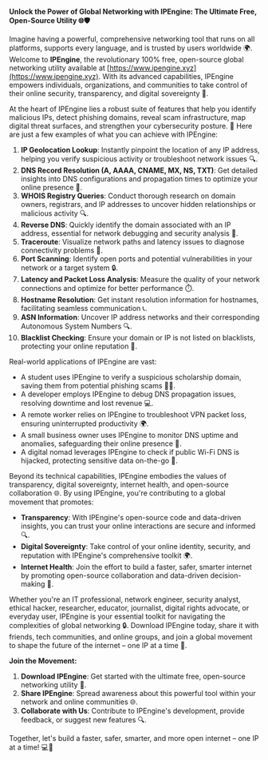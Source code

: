 **Unlock the Power of Global Networking with IPEngine: The Ultimate Free, Open-Source Utility 🌐🛡️**

Imagine having a powerful, comprehensive networking tool that runs on all platforms, supports every language, and is trusted by users worldwide 🌍. Welcome to **IPEngine**, the revolutionary 100% free, open-source global networking utility available at [https://www.ipengine.xyz](https://www.ipengine.xyz). With its advanced capabilities, IPEngine empowers individuals, organizations, and communities to take control of their online security, transparency, and digital sovereignty 🔐.

At the heart of IPEngine lies a robust suite of features that help you identify malicious IPs, detect phishing domains, reveal scam infrastructure, map digital threat surfaces, and strengthen your cybersecurity posture. 🚀 Here are just a few examples of what you can achieve with IPEngine:

1. **IP Geolocation Lookup**: Instantly pinpoint the location of any IP address, helping you verify suspicious activity or troubleshoot network issues 🔍.
2. **DNS Record Resolution (A, AAAA, CNAME, MX, NS, TXT)**: Get detailed insights into DNS configurations and propagation times to optimize your online presence 📡.
3. **WHOIS Registry Queries**: Conduct thorough research on domain owners, registrars, and IP addresses to uncover hidden relationships or malicious activity 🔍.
4. **Reverse DNS**: Quickly identify the domain associated with an IP address, essential for network debugging and security analysis 🔑.
5. **Traceroute**: Visualize network paths and latency issues to diagnose connectivity problems 📡.
6. **Port Scanning**: Identify open ports and potential vulnerabilities in your network or a target system 🔒.
7. **Latency and Packet Loss Analysis**: Measure the quality of your network connections and optimize for better performance ⏱️.
8. **Hostname Resolution**: Get instant resolution information for hostnames, facilitating seamless communication 📞.
9. **ASN Information**: Uncover IP address networks and their corresponding Autonomous System Numbers 🔍.
10. **Blacklist Checking**: Ensure your domain or IP is not listed on blacklists, protecting your online reputation 🚫.

Real-world applications of IPEngine are vast:

* A student uses IPEngine to verify a suspicious scholarship domain, saving them from potential phishing scams 👨‍🎓.
* A developer employs IPEngine to debug DNS propagation issues, resolving downtime and lost revenue 💻.
* A remote worker relies on IPEngine to troubleshoot VPN packet loss, ensuring uninterrupted productivity 🌍.
* A small business owner uses IPEngine to monitor DNS uptime and anomalies, safeguarding their online presence 🏢.
* A digital nomad leverages IPEngine to check if public Wi-Fi DNS is hijacked, protecting sensitive data on-the-go 🚀.

Beyond its technical capabilities, IPEngine embodies the values of transparency, digital sovereignty, internet health, and open-source collaboration 🌐. By using IPEngine, you're contributing to a global movement that promotes:

* **Transparency**: With IPEngine's open-source code and data-driven insights, you can trust your online interactions are secure and informed 🔍.
* **Digital Sovereignty**: Take control of your online identity, security, and reputation with IPEngine's comprehensive toolkit 🌍.
* **Internet Health**: Join the effort to build a faster, safer, smarter internet by promoting open-source collaboration and data-driven decision-making 🚀.

Whether you're an IT professional, network engineer, security analyst, ethical hacker, researcher, educator, journalist, digital rights advocate, or everyday user, IPEngine is your essential toolkit for navigating the complexities of global networking 🔒. Download IPEngine today, share it with friends, tech communities, and online groups, and join a global movement to shape the future of the internet – one IP at a time 🚀.

**Join the Movement:**

1. **Download IPEngine**: Get started with the ultimate free, open-source networking utility 📡.
2. **Share IPEngine**: Spread awareness about this powerful tool within your network and online communities 🌐.
3. **Collaborate with Us**: Contribute to IPEngine's development, provide feedback, or suggest new features 🔍.

Together, let's build a faster, safer, smarter, and more open internet – one IP at a time! 💻🌟